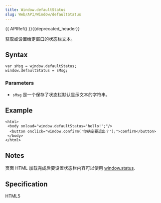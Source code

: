 ```yaml
---
title: Window.defaultStatus
slug: Web/API/Window/defaultStatus
---
```


{{ APIRef() }}{{deprecated_header}}

获取或设置给定窗口的状态栏文本。

## Syntax

```plain
var sMsg = window.defaultStatus;
window.defaultStatus = sMsg;
```

### Parameters

- `sMsg` 是一个保存了状态栏默认显示文本的字符串。

## Example

```plain
<html>
 <body onload="window.defaultStatus='hello!';"/>
  <button onclick="window.confirm('你确定要退出？');">confirm</button>
 </body>
</html>
```

## Notes

页面 HTML 加载完成后要设置状态栏内容可以使用 [window.status](/zh-CN/Gecko_DOM_Reference/window/status).

## Specification

HTML5
